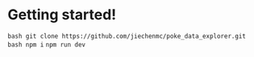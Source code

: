 # Getting started!
`bash git clone https://github.com/jiechenmc/poke_data_explorer.git`
`bash npm i`
`npm run dev`
